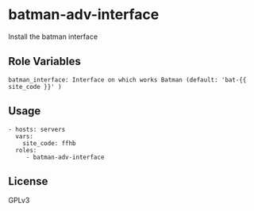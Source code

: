 batman-adv-interface
=========================

Install the batman interface


Role Variables
-------------------------

    batman_interface: Interface on which works Batman (default: 'bat-{{ site_code }}' )


Usage
-------------------------

    - hosts: servers
      vars:
        site_code: ffhb
      roles:
         - batman-adv-interface


License
-------------------------

GPLv3
